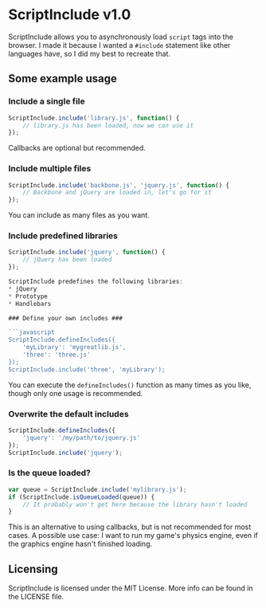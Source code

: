 ScriptInclude v1.0
==================

ScriptInclude allows you to asynchronously load `script` tags into the browser. I made it because I wanted a `#include` statement like other languages have, so I did my best to recreate that.

Some example usage
------------------

### Include a single file ###

```javascript
ScriptInclude.include('library.js', function() {
	// library.js has been loaded, now we can use it
});
```

Callbacks are optional but recommended.

### Include multiple files ###

```javascript
ScriptInclude.include('backbone.js', 'jquery.js', function() {
	// Backbone and jQuery are loaded in, let's go for it
});
```

You can include as many files as you want.

### Include predefined libraries ###

```javascript
ScriptInclude.include('jquery', function() {
	// jQuery has been loaded
});

ScriptInclude predefines the following libraries:
* jQuery
* Prototype
* Handlebars

### Define your own includes ###

```javascript
ScriptInclude.defineIncludes({
	'myLibrary': 'mygreatlib.js',
	'three': 'three.js'
});
ScriptInclude.include('three', 'myLibrary');
```

You can execute the `defineIncludes()` function as many times as you like, though only one usage is recommended.

### Overwrite the default includes ###

```javascript
ScriptInclude.defineIncludes({
	'jquery': '/my/path/to/jquery.js'
});
ScriptInclude.include('jquery');
```

### Is the queue loaded? ###

```javascript
var queue = ScriptInclude.include('mylibrary.js');
if (ScriptInclude.isQueueLoaded(queue)) {
	// It probably won't get here because the library hasn't loaded
}
```

This is an alternative to using callbacks, but is not recommended for most cases. A possible use case: I want to run my game's physics engine, even if the graphics engine hasn't finished loading.

Licensing
---------

ScriptInclude is licensed under the MIT License. More info can be found in the LICENSE file.
